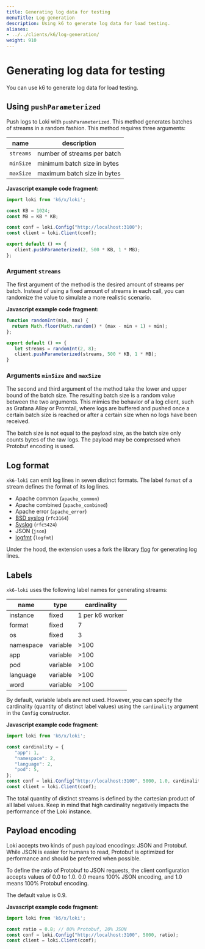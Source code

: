 ```yaml
---
title: Generating log data for testing
menuTitle: Log generation
description: Using k6 to generate log data for load testing.
aliases: 
- ../../clients/k6/log-generation/
weight: 910
---
```

# Generating log data for testing

You can use k6 to generate log data for load testing.

## Using `pushParameterized`

Push logs to Loki with `pushParameterized`.
This method generates batches of streams in a random fashion.
This method requires three arguments:

| name | description |
| ---- | ----------- |
| `streams` | number of streams per batch |
| `minSize` | minimum batch size in bytes |
| `maxSize` | maximum batch size in bytes |

**Javascript example code fragment:**

```javascript
import loki from 'k6/x/loki';

const KB = 1024;
const MB = KB * KB;

const conf = loki.Config("http://localhost:3100");
const client = loki.Client(conf);

export default () => {
   client.pushParameterized(2, 500 * KB, 1 * MB);
};
```

### Argument `streams`

The first argument of the method is the desired amount of streams per batch.
Instead of using a fixed amount of streams in each call, you can randomize the
value to simulate a more realistic scenario.

**Javascript example code fragment:**

```javascript
function randomInt(min, max) {
  return Math.floor(Math.random() * (max - min + 1) + min);
};

export default () => {
   let streams = randomInt(2, 8);
   client.pushParameterized(streams, 500 * KB, 1 * MB);
}
```

### Arguments `minSize` and `maxSize`

The second and third argument of the method take the lower and upper bound of
the batch size. The resulting batch size is a random value between the two
arguments. This mimics the behavior of a log client, such as Grafana Alloy or Promtail,
where logs are buffered and pushed once a certain batch size
is reached or after a certain size when no logs have been received.

The batch size is not equal to the payload size, as the batch size only counts
bytes of the raw logs. The payload may be compressed when Protobuf encoding
is used.

## Log format

`xk6-loki` can emit log lines in seven distinct formats. The label `format` of
a stream defines the format of its log lines.

* Apache common (`apache_common`)
* Apache combined (`apache_combined`)
* Apache error (`apache_error`)
* [BSD syslog](https://datatracker.ietf.org/doc/html/rfc3164) (`rfc3164`)
* [Syslog](https://datatracker.ietf.org/doc/html/rfc5424) (`rfc5424`)
* JSON (`json`)
* [logfmt](https://pkg.go.dev/github.com/kr/logfmt) (`logfmt`)

Under the hood, the extension uses a fork the library
[flog](https://github.com/mingrammer/flog) for generating log lines.

## Labels

`xk6-loki` uses the following label names for generating streams:

| name      | type     | cardinality     |
| --------- | -------- | --------------- |
| instance  | fixed    | 1 per k6 worker |
| format    | fixed    | 7               |
| os        | fixed    | 3               |
| namespace | variable | >100            |
| app       | variable | >100            |
| pod       | variable | >100            |
| language  | variable | >100            |
| word      | variable | >100            |

By default, variable labels are not used.
However, you can specify the
cardinality (quantity of distinct label values) using the `cardinality` argument
in the `Config` constructor.

**Javascript example code fragment:**
```javascript
import loki from 'k6/x/loki';

const cardinality = {
   "app": 1,
   "namespace": 2,
   "language": 2,
   "pod": 5,
};
const conf = loki.Config("http://localhost:3100", 5000, 1.0, cardinality);
const client = loki.Client(conf);
```

The total quantity of distinct streams is defined by the cartesian product of
all label values. Keep in mind that high cardinality negatively impacts the performance of
the Loki instance.

## Payload encoding

Loki accepts two kinds of push payload encodings: JSON and Protobuf.
While JSON is easier for humans to read,
Protobuf is optimized for performance
and should be preferred when possible.

To define the ratio of Protobuf to JSON requests, the client
configuration accepts values of 0.0 to 1.0.
0.0 means 100% JSON encoding, and 1.0 means 100% Protobuf encoding.

The default value is 0.9.

**Javascript example code fragment:**
```javascript
import loki from 'k6/x/loki';

const ratio = 0.8; // 80% Protobuf, 20% JSON
const conf = loki.Config("http://localhost:3100", 5000, ratio);
const client = loki.Client(conf);
```
